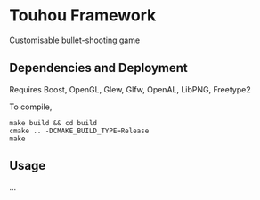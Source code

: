 # Touhou Framework

Customisable bullet-shooting game

## Dependencies and Deployment

Requires Boost, OpenGL, Glew, Glfw, OpenAL, LibPNG, Freetype2

To compile,
```
make build && cd build
cmake .. -DCMAKE_BUILD_TYPE=Release
make
```

## Usage

...
